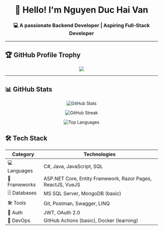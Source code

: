 <h1 align="center">👋 Hello! I'm Nguyen Duc Hai Van</h1>
<h3 align="center">💻 A passionate Backend Developer | Aspiring Full-Stack Developer</h3>



---

## 🏆 GitHub Profile Trophy

<p align="center">
  <img src="https://github-profile-trophy.vercel.app/?username=van-is-me&theme=algolia&margin-w=15&margin-h=15" />
</p>

---

## 📊 GitHub Stats

<p align="center">
  <img src="https://github-readme-stats.vercel.app/api?username=van-is-me&show_icons=true&theme=radical" alt="GitHub Stats" />
</p>

<p align="center">
  <img src="https://streak-stats.demolab.com?user=van-is-me&theme=radical" alt="GitHub Streak" />
</p>

<p align="center">
  <img src="https://github-readme-stats.vercel.app/api/top-langs/?username=van-is-me&layout=compact&theme=radical" alt="Top Languages" />
</p>

## 🛠️ Tech Stack

| Category       | Technologies                                                                 |
|----------------|-------------------------------------------------------------------------------|
| 💻 Languages    | C#, Java, JavaScript, SQL                                                    |
| 🧱 Frameworks   | ASP.NET Core, Entity Framework, Razor Pages, ReactJS, VueJS                 |
| 🗄️ Databases    | MS SQL Server, MongoDB (basic)                                               |
| 🛠️ Tools        | Git, Postman, Swagger, LINQ                                                  |
| 🔐 Auth        | JWT, OAuth 2.0                                                               |
| 🚀 DevOps      | GitHub Actions (basic), Docker (learning)                                   |
